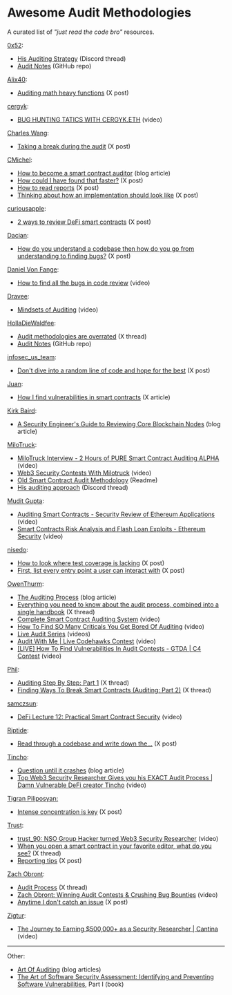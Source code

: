# Awesome Audit Methodologies
A curated list of *"just read the code bro"* resources.

[0x52](https://x.com/IAm0x52):
- [His Auditing Strategy](https://discord.com/channels/892958705933512744/1110934932240465990/1111092389466087455) (Discord thread)
- [Audit Notes](https://github.com/IAm0x52/AuditNoteSharing) (GitHub repo)

[Alix40](https://x.com/AliX__40):
- [Auditing math heavy functions](https://x.com/AliX__40/status/1807319152811512143) (X post)

[cergyk](https://x.com/cergyk1337):
- [BUG HUNTING TATICS WITH CERGYK.ETH](https://youtu.be/GymBYAwjAqo) (video)

[Charles Wang](https://x.com/0xCharlesWang):
- [Taking a break during the audit](https://x.com/0xCharlesWang/status/1697927014416552313) (X post)

[CMichel](https://x.com/cmichelio):
- [How to become a smart contract auditor](https://cmichel.io/how-to-become-a-smart-contract-auditor/) (blog article)
- [How could I have found that faster?](https://x.com/cmichelio/status/1884541645078818897) (X post)
- [How to read reports](https://x.com/cmichelio/status/1892192145047736333) (X post)
- [Thinking about how an implementation should look like](https://x.com/cmichelio/status/1807332056852217886) (X post)

[curiousapple](https://x.com/0xcuriousapple):
- [2 ways to review DeFi smart contracts](https://x.com/0xcuriousapple/status/1961582165679911114) (X post)

[Dacian](https://x.com/DevDacian):
- [How do you understand a codebase then how do you go from understanding to finding bugs?](https://x.com/DevDacian/status/1754129562261446679) (X post)

[Daniel Von Fange](https://x.com/danielvf):
- [How to find all the bugs in code review](https://www.youtube.com/watch?v=u7Tz6S0Dd0A) (video)

[Dravee](https://x.com/bowtieddravee):
- [Mindsets of Auditing](https://justdravee.github.io/posts/video-mindsets-of-auditing/) (video)

[HollaDieWaldfee](https://x.com/HollaWaldfee100):
- [Audit methodologies are overrated](https://x.com/HollaWaldfee100/status/1754806292458131457) (X thread)
- [Audit Notes](https://x.com/HollaWaldfee100/status/1742901997945184257) (GitHub repo)

[infosec_us_team](https://x.com/Infosec_us_team):
- [Don't dive into a random line of code and hope for the best](https://x.com/nisedo_/status/1959941939702198358) (X post)

[Juan](https://x.com/0xjuaan):
- [How I find vulnerabilities in smart contracts](https://x.com/0xjuaan/status/1806696969223745714) (X article)

[Kirk Baird](https://x.com/kirkthebaird):
- [A Security Engineer's Guide to Reviewing Core Blockchain Nodes](https://blog.sigmaprime.io/core-node-security.html) (blog article)

[MiloTruck](https://x.com/MiloTruck):
- [MiloTruck Interview - 2 Hours of PURE Smart Contract Auditing ALPHA](https://www.youtube.com/watch?v=g5Obbl0cAwk) (video)
- [Web3 Security Contests With Milotruck](https://www.youtube.com/watch?v=DySpPB3079k) (video)
- [Old Smart Contract Audit Methodology](https://github.com/MiloTruck/smart-contract/blob/main/notes/audit-methodology.md) (Readme)
- [His auditing approach](https://discord.com/channels/892958705933512744/1155883471655403651/1155898999757344948) (Discord thread)

[Mudit Gupta](https://x.com/Mudit__Gupta):
- [Auditing Smart Contracts - Security Review of Ethereum Applications](https://www.youtube.com/live/LLiJK_VeAvQ) (video)
- [Smart Contracts Risk Analysis and Flash Loan Exploits - Ethereum Security](https://www.youtube.com/live/nLHCyEvszkc) (video)

[nisedo](https://x.com/nisedo_):
- [How to look where test coverage is lacking](https://x.com/nisedo_/status/1703803338326704217) (X post)
- [First, list every entry point a user can interact with](https://x.com/nisedo_/status/1960289620199129089) (X post)

[OwenThurm](https://x.com/0xOwenThurm):
- [The Auditing Process](https://lab.guardianaudits.com/the-auditors-handbook/the-auditing-process) (blog article)
- [Everything you need to know about the audit process, combined into a single handbook](https://x.com/0xOwenThurm/thread/1618386420456099841) (X thread)
- [Complete Smart Contract Auditing System](https://youtu.be/5g-Hzw5ind8) (video)
- [How To Find SO Many Criticals You Get Bored Of Auditing](https://youtu.be/oIoozgIl4pw) (video)
- [Live Audit Series](https://www.youtube.com/playlist?list=PLTJasqY2MI_9-9Sqqe2wFiZlWB6dwNRAU) (videos)
- [Audit With Me | Live Codehawks Contest](https://youtu.be/kjbMsKyI2-s) (video)
- [[LIVE] How To Find Vulnerabilities In Audit Contests - GTDA | C4 Contest](https://youtu.be/WjCVT2hRNXE) (video)

[Phil](https://x.com/philbugcatcher):
- [Auditing Step By Step: Part 1](https://x.com/philbugcatcher/status/1966635679368003633) (X thread)
- [Finding Ways To Break Smart Contracts (Auditing: Part 2)](https://x.com/philbugcatcher/status/1968901624169984006) (X thread)

[samczsun](https://x.com/samczsun):
- [DeFi Lecture 12: Practical Smart Contract Security](https://www.youtube.com/watch?v=pJKy5HWuFK8) (video)

[Riptide](https://x.com/0xriptide):
- [Read through a codebase and write down the...](https://x.com/0xriptide/status/1697616825335394440) (X post)

[Tincho](https://x.com/tinchoabbate):
- [Question until it crashes](https://blog.theredguild.org/question-until-it-crashes/) (blog article)
- [Top Web3 Security Researcher Gives you his EXACT Audit Process | Damn Vulnerable DeFi creator Tincho](https://www.youtube.com/watch?v=A-T9F0anN1E) (video)

[Tigran Piliposyan:](https://x.com/tpiliposian)
- [Intense concentration is key](https://x.com/tpiliposian/status/1697966996359377131) (X post)

[Trust](https://x.com/trust__90):
- [trust_90: NSO Group Hacker turned Web3 Security Researcher](https://youtu.be/NC4uzV-syIw) (video)
- [When you open a smart contract in your favorite editor, what do you see?](https://x.com/trust__90/status/1661421041414025216) (X thread)
- [Reporting tips](https://x.com/trust__90/status/1734182172855095367) (X post)

[Zach Obront](https://x.com/zachobront):
- [Audit Process](https://x.com/zachobront/status/1606132664422891520) (X thread)
- [Zach Obront: Winning Audit Contests & Crushing Bug Bounties](https://youtu.be/57V-57ZXmfA) (video)
- [Anytime I don't catch an issue](https://x.com/zachobront/status/1644768121683574793) (X post)

[Zigtur](https://x.com/zigtur):
- [The Journey to Earning $500,000+ as a Security Researcher | Cantina](https://www.youtube.com/watch?v=_5Fya4Lu7-Q) (video)

---

Other:
- [Art Of Auditing](https://web3-sec.gitbook.io/art-of-auditing/) (blog articles)
- [The Art of Software Security Assessment: Identifying and Preventing Software Vulnerabilities](https://repo.zenk-security.com/Techniques%20d.attaques%20%20.%20%20Failles/The%20Art%20of%20Software%20Security%20Assessment%20-%20Identifying%20and%20Preventing%20Software%20Vulnerabilities.pdf), Part I (book)

